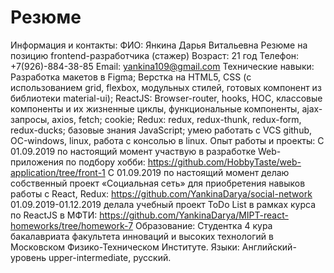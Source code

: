 # Резюме

Информация и контакты:
ФИО: Янкина Дарья Витальевна
Резюме на позицию frontend-разработчика (стажер)
Возраст: 21 год
Телефон: +7(926)-884-38-85
Email: yankina109@gmail.com
Технические навыки:
Разработка макетов в Figma; Верстка на HTML5, CSS (с использованием grid, flexbox, модульных стилей, готовых компонент из библиотеки material-ui);  ReactJS: Browser-router, hooks, HOC, классовые компоненты и их жизненные циклы, функциональные компоненты, ajax-запросы, axios, fetch; cookie; Redux: redux, redux-thunk, redux-form, redux-ducks; базовые знания JavaScript; умею работать с VCS github, ОС-windows, linux, работа с консолью в linux.
Опыт работы и проекты:
C 01.09.2019 по настоящий момент участвую в разработке Web-приложения по подбору хобби: https://github.com/HobbyTaste/web-application/tree/front-1
С 01.09.2019 по настоящий момент делаю собственный проект «Социальная сеть» для приобретения навыков работы с React, Redux:  https://github.com/YankinaDarya/social-network
01.09.2019-01.12.2019 делала учебный проект ToDo List в рамках курса по ReactJS в МФТИ: https://github.com/YankinaDarya/MIPT-react-homeworks/tree/homework-7
Образование:
Студентка 4 кура бакалавриата факультета инноваций и высоких технологий в Московском Физико-Техническом Институте.
Языки:
Английский-уровень upper-intermediate, русский.

